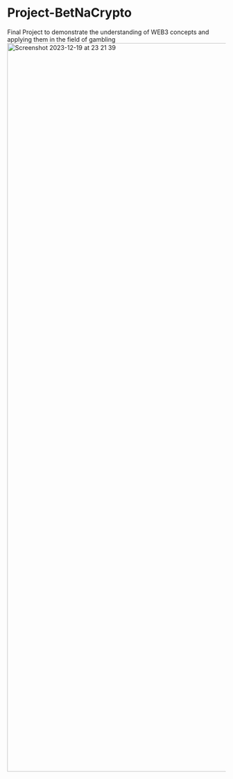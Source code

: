 # Project-BetNaCrypto
Final Project to demonstrate the understanding of WEB3 concepts and applying them in the field of gambling
<img width="1679" alt="Screenshot 2023-12-19 at 23 21 39" src="https://github.com/Felabs1/Project-BetNaCrypto/assets/92982964/1862ae48-6413-4da0-9dab-5504813aad5d">
